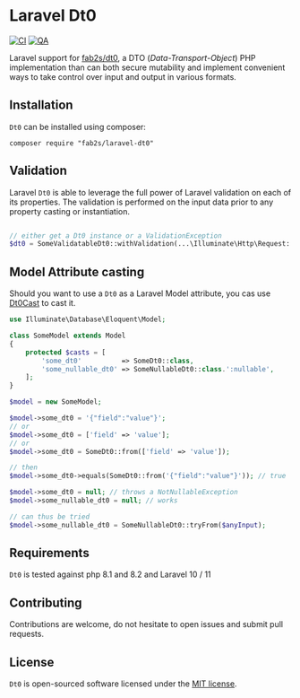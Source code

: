 # Laravel Dt0

[![CI](https://github.com/fab2s/laravel-dt0/actions/workflows/ci.yml/badge.svg)](https://github.com/fab2s/laravel-dt0/actions/workflows/ci.yml) [![QA](https://github.com/fab2s/laravel-dt0/actions/workflows/qa.yml/badge.svg)](https://github.com/fab2s/laravel-dt0/actions/workflows/qa.yml)

Laravel support for [fab2s/dt0](https://github.com/fab2s/dt0), a DTO (_Data-Transport-Object_) PHP implementation than can both secure mutability and implement convenient ways to take control over input and output in various formats.

## Installation

`Dt0` can be installed using composer:

```shell
composer require "fab2s/laravel-dt0"
```

## Validation

Laravel `Dt0` is able to leverage the full power of Laravel validation on each of its properties. The validation is performed on the input data prior to any property casting or instantiation.

```php

// either get a Dt0 instance or a ValidationException
$dt0 = SomeValidatableDt0::withValidation(...\Illuminate\Http\Request::all());
```

## Model Attribute casting

Should you want to use a `Dt0` as a Laravel Model attribute, you cas use [Dt0Cast](./src/Casts/Dt0Cast.php) to cast it.

````php
use Illuminate\Database\Eloquent\Model;

class SomeModel extends Model
{
    protected $casts = [
        'some_dt0'          => SomeDt0::class,
        'some_nullable_dt0' => SomeNullableDt0::class.':nullable',
    ];
}

$model = new SomeModel;

$model->some_dt0 = '{"field":"value"}';
// or 
$model->some_dt0 = ['field' => 'value'];
// or 
$model->some_dt0 = SomeDt0::from(['field' => 'value']);

// then
$model->some_dt0->equals(SomeDt0::from('{"field":"value"}')); // true

$model->some_dt0 = null; // throws a NotNullableException
$model->some_nullable_dt0 = null; // works

// can thus be tried
$model->some_nullable_dt0 = SomeNullableDt0::tryFrom($anyInput);
````

## Requirements

`Dt0` is tested against php 8.1 and 8.2 and Laravel 10 / 11

## Contributing

Contributions are welcome, do not hesitate to open issues and submit pull requests.

## License

`Dt0` is open-sourced software licensed under the [MIT license](http://opensource.org/licenses/MIT).
